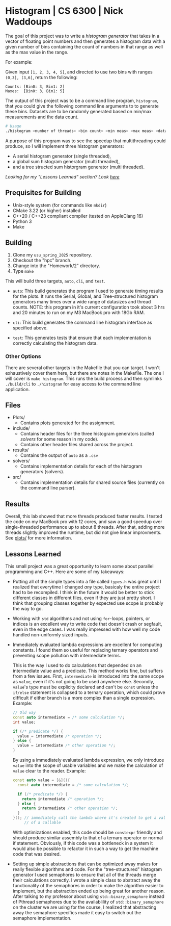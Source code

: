 # Histogram | CS 6300 | Nick Waddoups

The goal of this project was to write a _histogram generator_ that takes in a vector of 
floating point numbers and then generates a histogram data with a given number of bins 
containing the count of numbers in that range as well as the max value in the range.

For example:

Given input `[1, 2, 3, 4, 5]`, and directed to use two bins with ranges `(0,3], (3,6]`, 
return the following:

```
Counts: [Bin0: 3, Bin1: 2]
Maxes:  [Bin0: 3, Bin1: 5]
```

The output of this project was to be a command line program, `histogram`, that you could 
give the following command line arguments to to generate these bins. Datasets are to be 
randomly generated based on min/max measurements and the data count.

```sh
# Usage
./histogram <number of threads> <bin count> <min meas> <max meas> <data count>
```

A purpose of this program was to see the speedup that multithreading could produce, so I 
will implement three histogram generators:

- A serial histogram generator (single threaded),
- a global sum histogram generator (multi threaded),
- and a tree structed sum historgram generator (multi threaded).

_Looking for my "Lessons Learned" section? Look [here](#-lessons-learned)_

## Prequisites for Building

- Unix-style system (for commands like `mkdir`)
- CMake 3.22 (or higher) installed
- C++20 / C++23 compliant compiler (tested on AppleClang 16)
- Python 3 
- Make

## Building 

1. Clone my `usu_spring_2025` repository.
2. Checkout the "hpc" branch.
3. Change into the "Homework/2" directory.
4. Type `make`

This will build three targets, `auto`, `cli`, and `test`.

- `auto`: This build generates the program I used to generate timing results for the plots. It 
  runs the Serial, Global, and Tree-structured histogram generators many times over a wide range 
  of datasizes and thread counts. NOTE: this program in it's current configuration took about 
  3 hrs and 20 minutes to run on my M3 MacBook pro with 18Gb RAM.

- `cli`: This build generates the command line histogram interface as specified above.

- `test`: This generates tests that ensure that each implementation is correctly calculating the 
  histogram data.

### Other Options 

There are several other targets in the Makefile that you can target. I won't exhaustively cover them 
here, but there are notes in the Makefile. The one I will cover is `make histogram`. This runs the 
build process and then symlinks `./build/cli` to `./histogram` for easy access to the command line  
application.

## Files 

- Plots/
    - Contains plots generated for the assignment.
- include/
    - Contains header files for the three histogram generators (called _solvers_ for some reason in 
      my code).
    - Contains other header files shared across the project.
- results/
    - Contains the output of `auto` as a `.csv`
- solvers/
    - Contains implementation details for each of the histogram generators (solvers).
- src/ 
    - Contains implementation details for shared source files (currently on the command line parser).

## Results 

Overall, this lab showed that more threads produced faster results. I tested the code on my MacBook pro 
with 12 cores, and saw a good speedup over single-threaded performance up to about 8 threads. After that, 
adding more threads slightly improved the runtime, but did not give linear improvments. See [plots/](./plots/) 
for more information.

## Lessons Learned

This small project was a great opportunity to learn some about parallel programming and C++. Here
are some of my takeaways:

- Putting all of the simple types into a file called `types.h` was great until I realized that everytime 
  I changed _any_ type, basicaly the entire project had to be recompiled. I think in the future it would be
  better to stick different classes in different files, even if they are just pretty short. I think that 
  grouping classes together by expected use scope is probably the way to go.
- Working with `std` algorithms and not using `for`-loops, pointers, or indices is an excellent way to write 
  code that doesn't crash or segfault, even in the edge cases. I was really impressed with how well my code 
  handled non-uniformly sized inputs.
- Immediately evaluated lambda expressions are excellent for computing constants. I found 
  them so useful for replacing ternary operators and preventing scope pollution with intermediate
  terms.

  This is the way I used to do calculations that depended on an intermediate value and a predicate. This method
  works fine, but suffers from a few issues. First, `intermediate` is introduced into the same scope as `value`,
  even if it's not going to be used anywhere else. Secondly, `value`'s type must be explicity declared and can't be
  `const` unless the `if/else` statement is collapsed to a ternary operation, which could prove
  difficult if either branch is a more complex than a single expression. Example:
  
  ```cpp
  // Old way 
  const auto intermediate = /* some calculation */;
  int value;

  if (/* predicate */) {
    value = intermediate /* operation */;
  } else {
    value = intermediate /* other operation */;
  }
  ```

  By using a immediately evaluated lambda expression, we only introduce `value` into the scope of usable
  variables and we make the calculation of `value` clear to the reader. Example:

  ```cpp
  const auto value = [&](){
    const auto intermediate = /* some calculation */;

    if (/* predicate */) {
      return intermediate /* operation */;
    } else {
      return intermediate /* other operation */;
    }
  }(); // immediately call the lambda where it's created to get a value instead
       // of a callable
  ```

  With optimizations enabled, this code should be `constexpr` friendly and should produce similar assembly to
  that of a ternary operator or normal if statement. Obviously, if this code was a bottleneck in a system it
  would also be possible to refactor it in such a way to get the machine code that was desired.
  
- Setting up simple abstractions that can be optimized away makes for really flexible algorithms and
  code. For the "tree-structured" histogram generator I used semaphores to ensure that all of the
  threads merge their calculations correctly. I wrote a simple class to abstract away the functionality
  of the semaphores in order to make the algorithm easier to implement, but the abstraction ended up being 
  great for another reason. After talking to my professor about using `std::binary_semaphore` instead of
  Pthread semaphores due to the availablility of `std::binary_semaphore` on the cluster we are using for
  the course, I realized that abstracting away the semaphore specifics made it easy to switch out the
  semaphore implementation.
